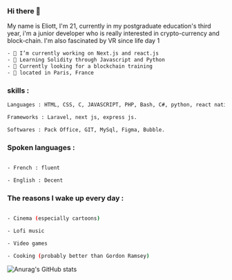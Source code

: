 ### Hi there 👋

My name is Eliott, I'm 21, currently in my postgraduate education's third year, i'm a junior developer who is really interested in crypto-currency and block-chain.
I'm also fascinated by VR since life day 1


```bash
- 🔭 I’m currently working on Next.js and react.js
- 🌱 Learning Solidity through Javascript and Python
- 🔎 Currently looking for a blockchain training
- 📍 located in Paris, France
```

### skills :

```bash
Languages : HTML, CSS, C, JAVASCRIPT, PHP, Bash, C#, python, react native, .

Frameworks : Laravel, next js, express js.

Softwares : Pack Office, GIT, MySql, Figma, Bubble.
```

### Spoken languages :

```bash

- French : fluent

- English : Decent
```
### The reasons I wake up every day :

```bash

- Cinema (especially cartoons)

- Lofi music

- Video games

- Cooking (probably better than Gordon Ramsey)
```


![Anurag's GitHub stats](https://github-readme-stats.vercel.app/api?username=EarlOfLemongrab1&show_icons=true&theme=radical)

